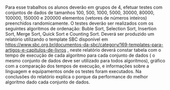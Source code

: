 Para esse trabalhos os alunos deverão em grupos de 4, efetuar testes com conjuntos de dados de tamanhos 100, 500, 1000, 5000, 30000, 80000, 100000, 150000 e 200000 elementos (vetores de números inteiros) preenchidos randomicamente. O testes deverão ser realizados com os seguintes algoritmos de ordenação: Buble Sort, Selection Sort, Insertion Sort, Merge Sort, Quick Sort e Counting Sort. Deverá ser produzido um relatório utilizando o template SBC disponível em https://www.sbc.org.br/documentos-da-sbc/category/169-templates-para-artigos-e-capitulos-de-livros , neste relatório deverá constar tabela com o tempo de execução de cada algoritmo para cada conjunto de dados ( o mesmo conjunto de dados deve ser utilizado para todos algoritmos), gráfico com a comparação dos tempos de execução, e informações sobre a linguagem e equipamentos onde os testes foram executados. Na conclusões do relatório explica o porque da performance do melhor algoritmo dado cada conjunto de dados.
